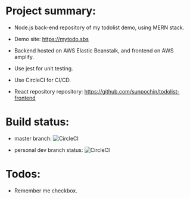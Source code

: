 # Project summary:
* Node.js back-end repository of my todolist demo, using MERN stack.
* Demo site: https://mytodo.sbs

* Backend hosted on AWS Elastic Beanstalk, and frontend on AWS amplify.
* Use jest for unit testing.
* Use CircleCI for CI/CD.
* React repository repository: https://github.com/sunpochin/todolist-frontend

# Build status:
* master branch:
![CircleCI](https://circleci.com/gh/sunpochin/todolist-backend.svg?style=shield)

* personal dev branch status:
![CircleCI](https://circleci.com/gh/sunpochin/todolist-backend/tree/pochin-branch.svg?style=shield)

# Todos:
* Remember me checkbox.
